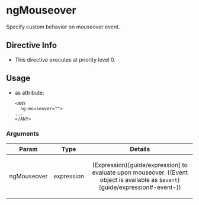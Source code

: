 



# ngMouseover








Specify custom behavior on mouseover event.








## Directive Info


* This directive executes at priority level 0.


## Usage



* as attribute:
    ```
    <ANY
      ng-mouseover="">
    ...
    </ANY>
    ```




### Arguments

| Param | Type | Details |
| :--: | :--: | :--: |
| ngMouseover | expression | <p>(Expression)[guide/expression] to evaluate upon mouseover. ((Event object is available as <code>$event</code>)[guide/expression#-event-])</p>  |




